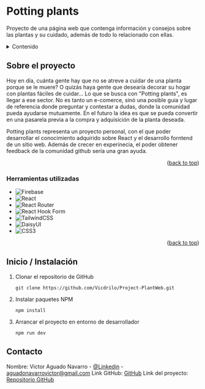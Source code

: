 <h1>Potting plants</h1>

<p>
Proyecto de una página web que contenga información y consejos sobre las plantas y su cuidado, además de todo lo relacionado con ellas.
</p>

<!-- TABLE OF CONTENTS -->
<details>
  <summary>Contenido</summary>
  <ol>
    <li>
      <a href="#about-the-project">Sobre el proyecto</a>
      <ul>
        <li><a href="#built-with">Herramientas utilizadas</a></li>
      </ul>
    </li>
    <li><a href="#getting-started">Inicio / Instalación</a></li>
    <li><a href="#contact">Contacto</a></li>
  </ol>
</details>

## Sobre el proyecto

Hoy en día, cuánta gente hay que no se atreve a cuidar de una planta porque se le muere? O quizás haya gente que desearía decorar su hogar con plantas fáciles de cuidar... Lo que se busca con "Potting plants", es llegar a ese sector. No es tanto un e-comerce, sinó una posible guia y lugar de referencia donde preguntar y contestar a dudas, donde la comunidad pueda ayudarse mutuamente. En el futuro la idea es que se pueda convertir en una pasarela previa a la compra y adquisición de la planta deseada.

Potting plants representa un proyecto personal, con el que poder desarrollar el conocimiento adquirido sobre React y el desarrollo forntend de un sitio web. Además de crecer en experinecia, el poder obtener feedback de la comunidad github sería una gran ayuda.

<p align="right">(<a href="#readme-top">back to top</a>)</p>

### Herramientas utilizadas

- ![Firebase](https://img.shields.io/badge/firebase-a08021?style=for-the-badge&logo=firebase&logoColor=ffcd34)
- ![React](https://img.shields.io/badge/react-%2320232a.svg?style=for-the-badge&logo=react&logoColor=%2361DAFB)
- ![React Router](https://img.shields.io/badge/React_Router-CA4245?style=for-the-badge&logo=react-router&logoColor=white)
- ![React Hook Form](https://img.shields.io/badge/React%20Hook%20Form-%23EC5990.svg?style=for-the-badge&logo=reacthookform&logoColor=white)
- ![TailwindCSS](https://img.shields.io/badge/tailwindcss-%2338B2AC.svg?style=for-the-badge&logo=tailwind-css&logoColor=white)
- ![DaisyUI](https://img.shields.io/badge/daisyui-5A0EF8?style=for-the-badge&logo=daisyui&logoColor=white)
- ![CSS3](https://img.shields.io/badge/css3-%231572B6.svg?style=for-the-badge&logo=css3&logoColor=white)

<p align="right">(<a href="#readme-top">back to top</a>)</p>

## Inicio / Instalación

1. Clonar el repositorio de GitHub
   ```
   git clone https://github.com/Vicdrilo/Project-PlantWeb.git
   ```
2. Instalar paquetes NPM
   ```
   npm install
   ```
3. Arrancar el proyecto en entorno de desarrollador
   ```
   npm run dev
   ```

## Contacto

Nombre: Victor Aguado Navarro - [@Linkedin](https://www.linkedin.com/in/v%C3%ADctor-aguado-navarro-608262110/) - aguadonavarrovictor@gmail.com
Link GitHub: [GitHub](https://github.com/Vicdrilo)
Link del proyecto: [Repositorio GitHub](https://github.com/Vicdrilo/Project-PlantWeb.git)
